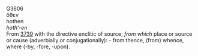 G3606  
ὅθεν  
hothen  
*hoth‘-en*  
From [3739](g3739) with the directive enclitic of source; *from* *which*
place or source or cause (adverbially or conjugationally): - from
thence, (from) whence, where (-by, -fore, -upon).  
